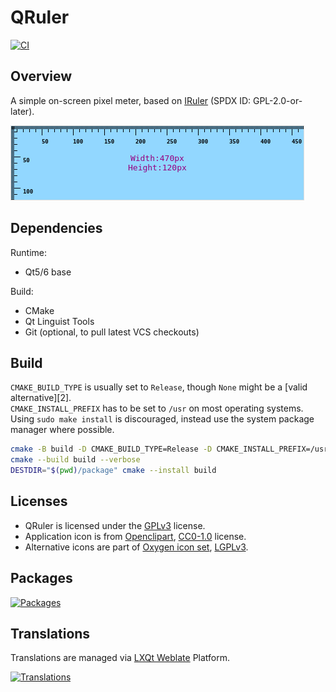# QRuler

[![CI]](https://github.com/qtilities/qruler/actions/workflows/build.yml)

## Overview

A simple on-screen pixel meter, based on [IRuler] (SPDX ID: GPL-2.0-or-later).

![Screenshot](resources/screenshot.png)

## Dependencies

Runtime:

- Qt5/6 base

Build:

- CMake
- Qt Linguist Tools
- Git (optional, to pull latest VCS checkouts)

## Build

`CMAKE_BUILD_TYPE` is usually set to `Release`, though `None` might be a [valid alternative][2].<br>
`CMAKE_INSTALL_PREFIX` has to be set to `/usr` on most operating systems.<br>
Using `sudo make install` is discouraged, instead use the system package manager where possible.

```bash
cmake -B build -D CMAKE_BUILD_TYPE=Release -D CMAKE_INSTALL_PREFIX=/usr -W no-dev
cmake --build build --verbose
DESTDIR="$(pwd)/package" cmake --install build
```

## Licenses

- QRuler is licensed under the [GPLv3] license.
- Application icon is from [Openclipart], [CC0-1.0] license.
- Alternative icons are part of [Oxygen icon set], [LGPLv3].

## Packages

[![Packages]](https://repology.org/project/qruler/versions)

## Translations

Translations are managed via [LXQt Weblate] Platform.

[![Translations]](https://translate.lxqt-project.org/engage/qtilities/?utm_source=widget)


[CI]:              https://github.com/qtilities/qruler/actions/workflows/build.yml/badge.svg
[Packages]:        https://repology.org/badge/vertical-allrepos/qruler.svg
[CC0-1.0]:         https://creativecommons.org/publicdomain/zero/1.0/
[GPLv3]:           LICENSE
[IRuler]:          https://github.com/jjzhang166/IRuler/
[LGPLv3]:          resources/icons/COPYING
[Openclipart]:     https://openclipart.org/
[Oxygen icon set]: https://github.com/KDE/oxygen-icons/
[Translations]:    https://translate.lxqt-project.org/widgets/qtilities/-/qruler/multi-auto.svg
[LXQt Weblate]:    https://translate.lxqt-project.org/projects/qtilities/qruler/
